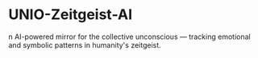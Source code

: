 # UNIO-Zeitgeist-AI
n AI-powered mirror for the collective unconscious — tracking emotional and symbolic patterns in humanity's zeitgeist.
